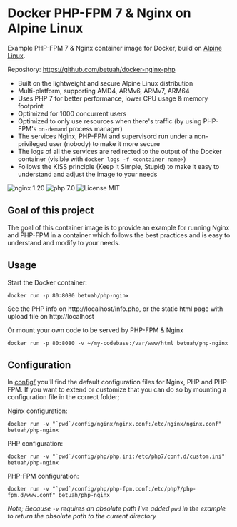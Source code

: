 # Docker PHP-FPM 7 & Nginx on Alpine Linux
Example PHP-FPM 7 & Nginx container image for Docker, build on [Alpine Linux](https://www.alpinelinux.org/).

Repository: https://github.com/betuah/docker-nginx-php

* Built on the lightweight and secure Alpine Linux distribution
* Multi-platform, supporting AMD4, ARMv6, ARMv7, ARM64
* Uses PHP 7 for better performance, lower CPU usage & memory footprint
* Optimized for 1000 concurrent users
* Optimized to only use resources when there's traffic (by using PHP-FPM's `on-demand` process manager)
* The services Nginx, PHP-FPM and supervisord run under a non-privileged user (nobody) to make it more secure
* The logs of all the services are redirected to the output of the Docker container (visible with `docker logs -f <container name>`)
* Follows the KISS principle (Keep It Simple, Stupid) to make it easy to understand and adjust the image to your needs

![nginx 1.20](https://img.shields.io/badge/nginx-1.20-brightgreen.svg)
![php 7.0](https://img.shields.io/badge/php-8.0-brightgreen.svg)
![License MIT](https://img.shields.io/badge/license-MIT-blue.svg)

## Goal of this project
The goal of this container image is to provide an example for running Nginx and PHP-FPM in a container which follows
the best practices and is easy to understand and modify to your needs.

## Usage

Start the Docker container:

    docker run -p 80:8080 betuah/php-nginx

See the PHP info on http://localhost/info.php, or the static html page with upload file on http://localhost

Or mount your own code to be served by PHP-FPM & Nginx

    docker run -p 80:8080 -v ~/my-codebase:/var/www/html betuah/php-nginx

## Configuration
In [config/](config/) you'll find the default configuration files for Nginx, PHP and PHP-FPM.
If you want to extend or customize that you can do so by mounting a configuration file in the correct folder;

Nginx configuration:

    docker run -v "`pwd`/config/nginx/nginx.conf:/etc/nginx/nginx.conf" betuah/php-nginx

PHP configuration:

    docker run -v "`pwd`/config/php/php.ini:/etc/php7/conf.d/custom.ini" betuah/php-nginx

PHP-FPM configuration:

    docker run -v "`pwd`/config/php/php-fpm.conf:/etc/php7/php-fpm.d/www.conf" betuah/php-nginx

_Note; Because `-v` requires an absolute path I've added `pwd` in the example to return the absolute path to the current directory_
